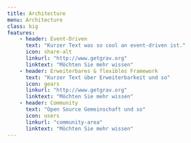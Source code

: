 ```yaml
---
title: Architecture
menu: Architecture
class: big
features:
	- header: Event-Driven
	  text: "Kurzer Text was so cool an event-driven ist."
	  icon: share-alt
	  linkurl: "http://www.getgrav.org"
	  linktext: "Möchten Sie mehr wissen"
	- header: Erweiterbares & flexibles Framework
	  text: "Kurzer Text über Erweiterbarkeit und so"
	  icon: gears
	  linkurl: "http://www.getgrav.org" 
	  linktext: "Möchten Sie mehr wissen"
	- header: Community
	  text: "Open Source Gemeinschaft und so"
	  icon: users
	  linkurl: "community-area" 
	  linktext: "Möchten Sie mehr wissen"
---
```

